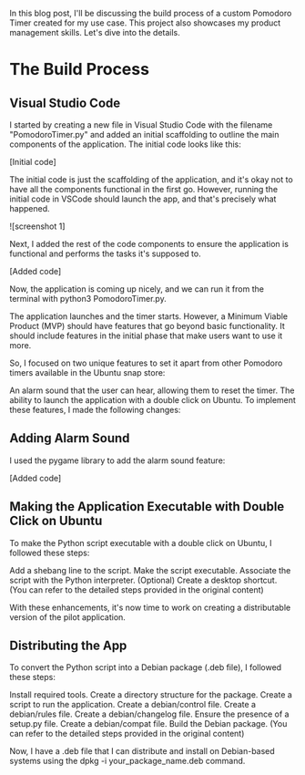 In this blog post, I'll be discussing the build process of a custom Pomodoro Timer created for my use case. This project also showcases my product management skills. Let's dive into the details.

# The Build Process
## Visual Studio Code
I started by creating a new file in Visual Studio Code with the filename "PomodoroTimer.py" and added an initial scaffolding to outline the main components of the application. The initial code looks like this:

[Initial code]

The initial code is just the scaffolding of the application, and it's okay not to have all the components functional in the first go. However, running the initial code in VSCode should launch the app, and that's precisely what happened.

![screenshot 1]

Next, I added the rest of the code components to ensure the application is functional and performs the tasks it's supposed to.

[Added code]

Now, the application is coming up nicely, and we can run it from the terminal with python3 PomodoroTimer.py.

The application launches and the timer starts. However, a Minimum Viable Product (MVP) should have features that go beyond basic functionality. It should include features in the initial phase that make users want to use it more.

So, I focused on two unique features to set it apart from other Pomodoro timers available in the Ubuntu snap store:

An alarm sound that the user can hear, allowing them to reset the timer.
The ability to launch the application with a double click on Ubuntu.
To implement these features, I made the following changes:

## Adding Alarm Sound
I used the pygame library to add the alarm sound feature:

[Added code]

## Making the Application Executable with Double Click on Ubuntu
To make the Python script executable with a double click on Ubuntu, I followed these steps:

Add a shebang line to the script.
Make the script executable.
Associate the script with the Python interpreter.
(Optional) Create a desktop shortcut.
(You can refer to the detailed steps provided in the original content)

With these enhancements, it's now time to work on creating a distributable version of the pilot application.

## Distributing the App
To convert the Python script into a Debian package (.deb file), I followed these steps:

Install required tools.
Create a directory structure for the package.
Create a script to run the application.
Create a debian/control file.
Create a debian/rules file.
Create a debian/changelog file.
Ensure the presence of a setup.py file.
Create a debian/compat file.
Build the Debian package.
(You can refer to the detailed steps provided in the original content)

Now, I have a .deb file that I can distribute and install on Debian-based systems using the dpkg -i your_package_name.deb command.
